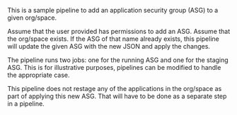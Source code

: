 This is a sample pipeline to add an application security group (ASG) to a given org/space.

Assume that the user provided has permissions to add an ASG.
Assume that the org/space exists.
If the ASG of that name already exists, this pipeline will update the given ASG with the new JSON and apply the changes.

The pipeline runs two jobs:  one for the running ASG and one for the staging ASG.  This is for illustrative purposes, pipelines can be modified to handle the appropriate case.

This pipeline does not restage any of the applications in the org/space as part of applying this new ASG.  That will have to be done as a separate step in a pipeline.

